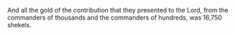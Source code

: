 And all the gold of the contribution that they presented to the Lord, from the commanders of thousands and the commanders of hundreds, was 16,750 shekels.
